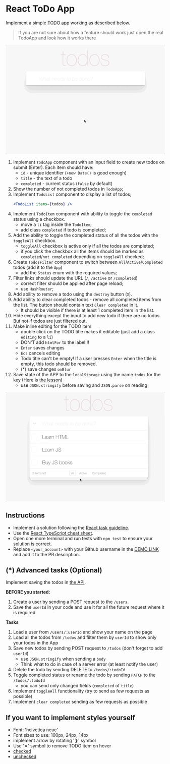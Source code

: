 # React ToDo App
Implement a simple [TODO app](http://todomvc.com/examples/vanillajs/) working as described below.

> If you are not sure about how a feature should work just open the real TodoApp and look how it works there

![todoapp](./description/todoapp.gif)

1. Implement `TodoApp` component with an input field to create new todos on submit (Enter). Each item should have:
    - `id` - unique identifier (`+new Date()` is good enough)
    - `title` - the text of a todo
    - `completed` - current status (`false` by default)
1. Show the number of not completed todos in `TodoApp`;
1. Implement `TodoList` component to display a list of todos;
    ```jsx harmony
    <TodoList items={todos} />
    ```
1. Implement `TodoItem` component with ability to toggle the `completed` status using a checkbox.
    - move a `li` tag inside the `TodoItem`;
    - add class `completed` if todo is completed;
1. Add the ability to toggle the completed status of all the todos with the `toggleAll` checkbox.
    - `toggleAll` checkbox is active only if all the todos are completed;
    - if you click the checkbox all the items should be marked as `completed`/`not completed` depending on `toggleAll` checked;
1. Create `TodosFilter` component to switch between `All`/`Active`/`Completed` todos (add it to the `App`)
    - add the `Status` enum with the required values;
1. Filter links should update the URL (`/`, `/active` or `/completed`)
    - correct filter should be applied after page reload;
    - use `HashRouter`;
1. Add ability to remove a todo using the `destroy` button (`X`).
1. Add ability to clear completed todos - remove all completed items from the list. The button should contain text `Clear completed` in it.
    - It should be visible if there is at least 1 completed item in the list. 
1. Hide everything except the input to add new todo if there are no todos. But not if todos are just filtered out.
1. Make inline editing for the TODO item
    - double click on the TODO title makes it editable (just add a class `editing` to a `li`)
    - DON'T add `htmlFor` to the label!!!
    - `Enter` saves changes
    - `Ecs` cancels editing
    - Todo title can't be empty! If a user presses `Enter` when the title is empty, this todo should be removed.
    - (*) save changes `onBlur`
1. Save state of the APP to the `localStorage` using the name `todos` for the key (Here is [the lesson](https://mate.academy/learn/react/custom-hooks#/video/777))
    - use `JSON.stringify` before saving and `JSON.parse` on reading

![todoedit](./description/edittodo.gif)

## Instructions

- Implement a solution following the [React task guideline](https://github.com/mate-academy/react_task-guideline#react-tasks-guideline).
- Use the [React TypeScript cheat sheet](https://mate-academy.github.io/fe-program/js/extra/react-typescript).
- Open one more terminal and run tests with `npm test` to ensure your solution is correct.
- Replace `<your_account>` with your Github username in the [DEMO LINK](https://juliiaap.github.io/react_todo-app/) and add it to the PR description.

## (*) Advanced tasks (Optional)
Implement saving the todos in [the API](https://mate-academy.github.io/fe-students-api/).

**BEFORE you started:**
1. Create a user by sending a POST request to the `/users`.
1. Save the `userId` in your code and use it for all the future request where it is required

**Tasks**
1. Load a user from `/users/:userId` and show your name on the page
1. Load all the todos from `/todos` and filter them by `userId` to show only your todos in the App
1. Save new todos by sending POST request to `/todos` (don't forget to add `userId`)
    - use `JSON.stringify` when sending a `body`
    - Think what to do in case of a server error (at least notify the user)
1. Delete the todo by sending DELETE to `/todos/:todoId`
1. Toggle completed status or rename the todo by sending `PATCH` to the `/todos/:todoId`
    - you can send only changed fields (`completed` of `title`)
1. Implement `toggleAll` functionality (try to send as few requests as possible)
1. Implement `clear completed` sending as few requests as possible

##  If you want to implement styles yourself
- Font: 'helvetica neue'
- Font sizes to use: 100px, 24px, 14px
- implement arrow by rotating '❯' symbol
- Use '✕' symbol to remove TODO item on hover
- [checked](./public/icons/checked.svg)
- [unchecked](./public/icons/unchecked.svg)
